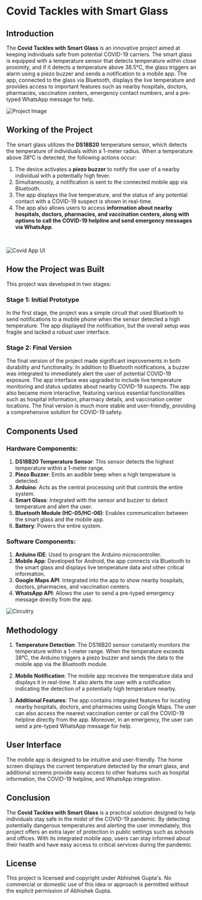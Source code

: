 # **Covid Tackles with Smart Glass**

## **Introduction**
The **Covid Tackles with Smart Glass** is an innovative project aimed at keeping individuals safe from potential COVID-19 carriers. The smart glass is equipped with a temperature sensor that detects temperature within close proximity, and if it detects a temperature above 38.5°C, the glass triggers an alarm using a piezo buzzer and sends a notification to a mobile app. The app, connected to the glass via Bluetooth, displays the live temperature and provides access to important features such as nearby hospitals, doctors, pharmacies, vaccination centers, emergency contact numbers, and a pre-typed WhatsApp message for help.

![Project Image](https://github.com/user-attachments/assets/1e2d49ba-09c6-460e-a972-32d5d3aee887)


## **Working of the Project**
The smart glass utilizes the **DS18B20** temperature sensor, which detects the temperature of individuals within a 1-meter radius. When a temperature above 38°C is detected, the following actions occur:

1. The device activates a **piezo buzzer** to notify the user of a nearby individual with a potentially high fever.
2. Simultaneously, a notification is sent to the connected mobile app via Bluetooth.
3. The app displays the live temperature, and the status of any potential contact with a COVID-19 suspect is shown in real-time.
4. The app also allows users to access **information about nearby hospitals, doctors, pharmacies, and vaccination centers, along with options to call the COVID-19 helpline and send emergency messages via WhatsApp**.

<br>

![Covid App UI](https://github.com/user-attachments/assets/91a4c628-609f-46fc-8235-4c6530bcb628)

## **How the Project was Built**
This project was developed in two stages:

### **Stage 1: Initial Prototype**
In the first stage, the project was a simple circuit that used Bluetooth to send notifications to a mobile phone when the sensor detected a high temperature. The app displayed the notification, but the overall setup was fragile and lacked a robust user interface.

### **Stage 2: Final Version**
The final version of the project made significant improvements in both durability and functionality. In addition to Bluetooth notifications, a buzzer was integrated to immediately alert the user of potential COVID-19 exposure. The app interface was upgraded to include live temperature monitoring and status updates about nearby COVID-19 suspects. The app also became more interactive, featuring various essential functionalities such as hospital information, pharmacy details, and vaccination center locations. The final version is much more stable and user-friendly, providing a comprehensive solution for COVID-19 safety.

## **Components Used**
### **Hardware Components:**
1. **DS18B20 Temperature Sensor**: This sensor detects the highest temperature within a 1-meter range.
2. **Piezo Buzzer**: Emits an audible beep when a high temperature is detected.
3. **Arduino**: Acts as the central processing unit that controls the entire system.
4. **Smart Glass**: Integrated with the sensor and buzzer to detect temperature and alert the user.
5. **Bluetooth Module (HC-05/HC-06)**: Enables communication between the smart glass and the mobile app.
6. **Battery**: Powers the entire system.

### **Software Components:**
1. **Arduino IDE**: Used to program the Arduino microcontroller.
2. **Mobile App**: Developed for Android, the app connects via Bluetooth to the smart glass and displays live temperature data and other critical information.
3. **Google Maps API**: Integrated into the app to show nearby hospitals, doctors, pharmacies, and vaccination centers.
4. **WhatsApp API**: Allows the user to send a pre-typed emergency message directly from the app.

![Circuitry](https://github.com/user-attachments/assets/dbab546a-ab18-40f4-904c-46e5894c3e7c)

## **Methodology**
1. **Temperature Detection**: The DS18B20 sensor constantly monitors the temperature within a 1-meter range. When the temperature exceeds 38°C, the Arduino triggers a piezo buzzer and sends the data to the mobile app via the Bluetooth module.
   
2. **Mobile Notification**: The mobile app receives the temperature data and displays it in real-time. It also alerts the user with a notification indicating the detection of a potentially high temperature nearby.

3. **Additional Features**: The app contains integrated features for locating nearby hospitals, doctors, and pharmacies using Google Maps. The user can also access the nearest vaccination center or call the COVID-19 helpline directly from the app. Moreover, in an emergency, the user can send a pre-typed WhatsApp message for help.

## **User Interface**
The mobile app is designed to be intuitive and user-friendly. The home screen displays the current temperature detected by the smart glass, and additional screens provide easy access to other features such as hospital information, the COVID-19 helpline, and WhatsApp integration.

## **Conclusion**
The **Covid Tackles with Smart Glass** is a practical solution designed to help individuals stay safe in the midst of the COVID-19 pandemic. By detecting potentially dangerous temperatures and alerting the user immediately, this project offers an extra layer of protection in public settings such as schools and offices. With its integrated mobile app, users can stay informed about their health and have easy access to critical services during the pandemic.


## **License**
This project is licensed and copyright under Abhishek Gupta's. No commercial or domestic use of this idea or approach is permitted without the explicit permission of Abhishek Gupta.
